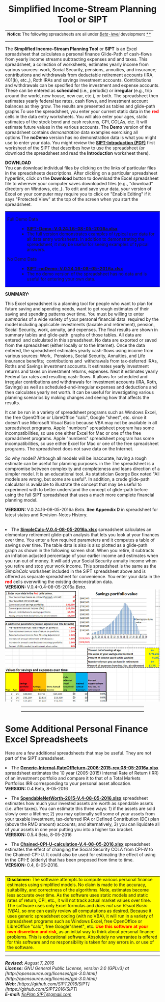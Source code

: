 <title>personal finance spreadsheets</title>


<center>

<h1><B>Simplified Income-Stream Planning Tool</B> or <B>SIPT</B> </h1>

</center>
<p></p>

<table>
<tr>
<td>
<FONT SIZE=-1>
<b>Notice:</b> The following spreadsheets are all under 
<A HREF="ForeverBetaCartoon.jpg"> <i>Beta-level</i></A> development <A HREF="https://en.wikipedia.org/wiki/Software_release_life_cycle">**</A>
<p></p>
</FONT>
</TD>
</TR>
</Table>


The <B>Simplified Income-Stream Planning Tool</B> or <B>SIPT</B> is an Excel spreadsheet that calculates a personal finance Glide-Path of cash-flows from yearly income streams subtracting expenses and and taxes. This spreadsheet, a collection of worksheets, estimates yearly income from various sources: work, Social Security, pensions, annuities, and insurance; contributions and withdrawals from deductable retirement accounts (IRA, 401(k), etc.,), Roth IRAs and savings investment accounts. Contributions and withdrawals can be specified for the investment and expense accounts. These can be entered as  <b>scheduled</b> (i.e., periodic) or <b>irregular</b> (e.g., trip around the world, new house, new car, etc.), or both. The spreadsheet then estimates yearly federal tax rates, cash flows, and investment account balances as they grow. The results are presented as tables and glide-path graphs.To use the spreadsheet, you enter your current static data in the <b><font color="red">red</font></b> cells in the data entry worksheets. You will also enter your ages, static estimates of the stock bond and cash resturns, CPI, COLAs, etc. It will estimate future values in the various accounts. The  <b>Demo</b> version of the spreadsheet contains <i>demonstration</i> data examples exercising all options.The <b>noDemo</b> version has no demonstration data is what you might use to enter your data. You might review the <A HREF="SIPT-Introduction.pdf"><B>SIPT-Introduction (PDF)</B></A> first worksheet of the SIPT that describes how to use the spreadsheet (or download the spreadsheet and read the <B>Introduction</B> worksheet there).  

<B>DOWNLOAD</B><BR>
You can download individual files by clicking on the links of particular files in the spreadsheets descriptions. After clicking on a particular spreadsheet hyperlink, click on the <B>Download</B> button to download the Excel spreadsheet file to wherever your computer saves downloaded files (e.g., "download" directory on Windows, etc.,).
To edit and save your data, your version of Excel on your computer may require you to click on "Enable Editing" if it says "Protected View" at the top of the screen when you start the spreadsheet.<P>
      
 
<P>
<table BGCOLOR="blue">
<tr>
<td>

<DL>
<DT>Full Demo Data
<DD>
<UL>
<LI><A HREF="SIPT-Demo-V.0.24.16-08-05-2016a.xlsx">
<B>SIPT-Demo-V.0.24.16-08-05-2016a.xlsx</B></A>
<LI>The full version demonstrates examples of typical user data for all data entry worksheets. In addition to demonstrating the spreadsheet, it may be useful for seeing examples of typical answers.
</UL>
</DT>

<DT>No Demo Data
<DD>
<UL>
<LI><A HREF="SIPT-noDemo-V.0.24.16-08-05-2016a.xlsx">
<B>SIPT-noDemo-V.0.24.16-08-05-2016a.xlsx</B></A>
<LI>The no demo version of the spreadsheet has no data and is useful for entering your own data.
</UL>
</DT>
</DL>

</td>
</tr>
</table>
      
			
<B>SUMMARY:</B> 
			
This Excel spreadsheet is a planning tool for people who want to plan for future saving and spending needs, want to get rough
estimates of their saving and spending patterns over time. You must be willing to enter <I>summaries</I> of a wide variety of your  personal 
financial data  required  by the model including applicable investments (taxable and retirement), pension, Social Security, work, 
annuity, and expenses. The final results are shown in summary tables and glide-path  graphs of those tables. All data are
entered  and calculated in this spreadsheet. No data are exported or saved from the spreadsheet (either locally or to the Internet).
Once the data entered, the spreadsheet estimates yearly cash-flows using income from various sources: Work,  Pensions, Social
Security, Annuities, and Life Insurance benefits;  contributions and  withdrawals from tax-deferred IRAs, Roths and Savings
 investment accounts. It estimates yearly investment returns and taxes on investment returns, expenses. Next it estimates yearly 
Federal tax rates and resulting cash-flows. It allows for scheduled and irregular contributions and withdrawals for investment
accounts (IRA, Roth, Savings) as well as scheduled-and-irregular expenses and deductions and then calculates yearly net worth. 
It can be useful for investigating various planning scenarios by making changes and seeing how that affects the results. 


<P>

It can be run in a variety of spreadsheet programs such as Windows Excel, the free OpenOffice or LibreOffice "calc", Google
"sheet", etc. since it doesn't use Microsoft Visual Basic because VBA may not be available in all spreadsheet programs. Apple
"numbers" spreadsheet program has some incompatibilities, so use one either Excel for Mac or one of the free spreadsheet
programs. Apple "numbers" spreadsheet program has some incompatibilities, so use either Excel for Mac or one of the 
free spreadsheet programs. The spreadsheet does not save data on the Internet.
<P>

So why model? Although all models will be inaccurate, having a rough estimate can be useful for planning purposes. in the
The spreadsheet is a compromise between complexity and completeness and leans direction of a simpler model. It is an 
educational tool. As statistician George Box noted "All models are wrong, but some are useful". In addition, a crude glide-path 
calculator is available to illustrate the concept that may be useful to experiment with to better understand the concept of 
glide-path before using the full SIPT spreadsheet that uses a much more complete financial planning model.


<p>

<B>VERSION:</B> V.0.24.16-08-05-2016a <I>Beta</I>. <B>See Appendix D</B> 
in spreadsheet for latest status and Revision-Notes History.<BR> 			
			</P>


<li> The <a href="SimpleCalc-V.0.4-08-05-2016a.xlsx">
<B>SimpleCalc-V.0.4-08-05-2016a.xlsx</B></a> spreadsheet calculates an elementary retirement glide-path analysis that lets you look at your finances over time. You enter a few required parameters and it computes a table of savings over time. The table data is also is also plotted as a glide-path graph as shown in the following screen shot. When you retire, it subtracts an inflation adjusted percentage of your earlier income and estimates when you run out of money. It will add your Social Security annuity income when you retire and stop your work income. This spreadsheet is the same as the <i>SimpleCalc</i> worksheet included in the SIPT spreadsheet above and is offered as separate spreadsheet for convenience. You enter your data in the <b><font color="red">red</font></b> cells overwriting the existing demonstration data.<br>
<B>VERSION:</B> V.0.4-0.4-08-05-2016a <I>Beta</I>.<BR> 
<IMG SRC="SimpleCalc-glide-path-demo6.jpg" Width="600">
<p>
</p></li>
</ol>

<P>
<P>


<center><hr width="400"><p></p></center>


<center><hr width="400"><p></p></center>

<h1>Some Additional Personal Finance Excel Spreadsheets</h1>

Here are a few additional spreadsheets that may be useful. They are not part of the SIPT spreadsheet.
<P>


<li> The <a href="Generic-Internal-RateOfReturn-2006-2015-rev.08-05-2016a.xlsx">
<B>Generic-Internal-RateOfReturn-2006-2015-rev.08-05-2016a.xlsx</B></A>
spreadsheet estimates the 10 year (2005-2015) Internal Rate of Return (IRR) of an investment portfolio and compare it to that of a Total Markets Portfolios IRR corresponding to your personal asset allocation. <br>
<B>VERSION:</B> 0.4 Beta, 8-05-2016
<p>  

</p></li>

<li> The <a href="SpendableNetWorth-2015-V.4-08-05-2016.xlsx">
<B>SpendableNetWorth-2015-V.4-08-05-2016.xlsx</B></a> 
spreadsheet estimates how much your invested assets are worth as spendable assets (i.e. after taxes). You can estimate this three ways: 1) if the assets are sold slowly over a lifetime; 2) you may optionally sell some of your assets from your taxable investment, tax-deferred IRA or Defined Contribution (DC) plan (above the RMD amount) accounts; and alternatively, 3) you can liquidate all of your assets in one year putting you into a higher tax bracket.  <br>
<B>VERSION:</B> 0.5.4 Beta, 8-05-2016
<p>

</p></li>


<li> 
The <a href="Chained-CPI-U-calculation-V.4-08-05-2016.xlsx">
<B>Chained-CPI-U-calculation-V.4-08-05-2016.xlsx</B></a>
spreadsheet estimates the effect of changing the Social Security COLA from CPI-W to the Chained-CPI-U. It could also be used for estimating the effect of using in the CPI-E (elderly) that has been proposed from time to time.  <br>
<B>VERSION:</B> 0.4, 8-05-2016. 
<p>
</p></li></ol>

<pre></pre>
<table BGCOLOR="yellow">
<tr>
<td>
<b>Disclaimer:</b> The software attempts to compute various personal finance estimates using simplified models. No claim is made to the accuracy, suitability, and correctness of the algorithms. Note, estimates become less accurate over time. As the software uses static models and static rates of return, CPI, etc., it will not track actual market values over time. The software	uses only Excel formulas and <I>does not use Visual Basic (VBA)</I>, so one can easily review all computations as desired. Because it uses generic spreadsheet coding (with no VBA), it will run in a variety of spreadsheet programs such as Windows Excel, free OpenOffice or LibreOffice "calc", free Google"sheet", etc. <B><FONT color="red">Use this software at your own discretion and risk</FONT>,</B> as an initial way to think about personal finance problems. This is educational software. Absolutely no warrantee is offered for this software and no responsibility is taken for any errors in. or use of the software. 
</td>
</tr>
</table>
<p></p>


<P>

----------


<address>
<B>Revised:</B> August 7, 2016
<BR>
<B>License:</B> GNU General Public License, version 3.0 (GPLv3) at
[http://opensource.org/licenses/gpl-3.0.html](http://opensource.org/licenses/gpl-3.0.html)
<BR> 
<b>Web:</B> [https://github.com/SIPT2016/SIPT](https://github.com/SIPT2016/SIPT)
<BR>
<B>E-mail:</B> <A HREF="mailto:finPlan.SIPT@gmail.com">finPlan.SIPT@gmail.com</A>

</address>
